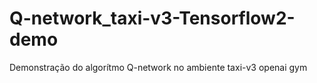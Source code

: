# Q-network_taxi-v3-Tensorflow2-demo
Demonstração do algorítmo Q-network no ambiente taxi-v3 openai gym
